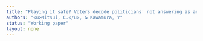 ```yaml
---
title: "Playing it safe? Voters decode politicians' not answering as an answer"
authors: "<u>Mitsui, C.</u>, & Kawamura, Y"
status: "Working paper"
layout: none
---
```


